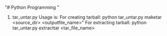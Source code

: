 "# Python Programming " 

1. tar_untar.py 
Usage is:
For creating tarball: python tar_untar.py maketar <source_dir>  <outputfile_name>"
For extracting tarball: python tar_untar.py extracttar <tar_file_name>
